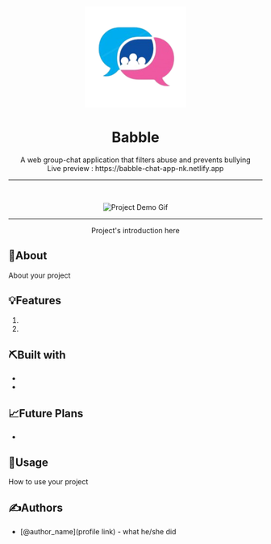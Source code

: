 <div align="center">

<!-- Add your project logo if you have any -->
<img width=200px height=200px src="./cchat/src/images/logo.png" alt="Project logo">

</div>
<h1 align="center">Babble</h1>


 <p align="center">
 	<!-- Add your tagline or very short intro of your project -->
	A web group-chat application that filters abuse and prevents bullying
    <br />
    Live preview : https://babble-chat-app-nk.netlify.app
    <br/>
    <hr/>
<br />

<div align="center">

<!-- Add your project demo gif here -->

![Project Demo Gif](your_gif_link)

</div>

<hr />

<p align="center">
Project's introduction here
</p>

## 🧐About

About your project

## 💡Features

1. []()
1. []()

## ⛏️Built with

-   []()
-   []()



## 📈Future Plans

-   []()

## 🎈Usage

How to use your project

## ✍️Authors

<!-- Add links to all the authors profile here OPTIONAL: You can mention what they did as well -->

-   [@author_name](profile link) - what he/she did

